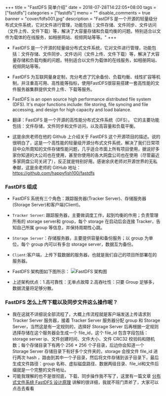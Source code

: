 +++
title = "FastDFS 简单介绍"
date = 2018-07-28T14:22:05+08:00
tags = ["fastdfs"]
categories = ["fastdfs"]
menu = ""
disable_comments = true
banner = "cover/fdfs001.jpg"
description = "FastDFS 是一个开源的轻量级分布式文件系统，它对文件进行管理，功能包括：文件存储、文件同步、文件访问（文件上传、文件下载）等，解决了大容量存储和负载均衡的问题。特别适合以文件为载体的在线服务，如相册网站、视频网站等等。"
+++

- FastDFS 是一个开源的轻量级分布式文件系统，它对文件进行管理，功能包括：文件存储、文件同步、文件访问（文件上传、文件下载）等，解决了大容量存储和负载均衡的问题。特别适合以文件为载体的在线服务，如相册网站、视频网站等等。
- FastDFS 为互联网量身定制，充分考虑了冗余备份、负载均衡、线性扩容等机制，并注重高可用、高性能等指标，使用FastDFS很容易搭建一套高性能的文件服务器集群提供文件上传、下载等服务。

- FastDFS is an open source high performance distributed file system (DFS). It's major functions include: file storing, file syncing and file accessing, and design for high capacity and load balance.
- 翻译：FastDFS 是一个开源的高性能分布式文件系统（DFS）。 它的主要功能包括：文件存储，文件同步和文件访问，以及高容量和负载平衡。
- 这是余庆老师在他的 Github 上介绍关于 FastDFS 这个开源项目的描述。说的很明白了，这是一个高性能的轻量级开源分布式文件系统，解决了我们日常项目中众所周知的文件存储性能问题，几乎适合市面上所有项目使用，据说好多家你知道的大公司也在使用，甚至你使用的各大网盘公司也在使用（尽管最近多家网盘公司关闭了），反正就是特别好用。感谢余庆老师对开源世界的无私奉献，这是余老师的 GitHub 地址： <https://github.com/happyfish100/fastdfs>

### FastDFS 组成
- FastDFS 系统有三个角色：跟踪服务器(Tracker Server)、存储服务器(Storage Server)和客户端(Client)。
- `Tracker Server`: 跟踪服务器，主要做调度工作，起到均衡的作用；负责管理所有的 storage server和 group，每个 storage 在启动后会连接 Tracker，告知自己所属 group 等信息，并保持周期性心跳。
- `Storage Server`：存储服务器，主要提供容量和备份服务；以 group 为单位，每个 group 内可以有多台 storage server，数据互为备份。
- `Client`:客户端，上传下载数据的服务器，也就是我们自己的项目所部署在的服务器。
- FastDFS 架构图如下图所示：
![FastDFS 架构图](http://p8pht6nl3.bkt.clouddn.com/FastDFS.png)

- 上述架构优点：1.高可靠性：无单点故障 2.高吞吐性：只要 Group 足够多，数据流量将足够分散。

### FastDFS 怎么上传下载以及同步文件这么操作呢？
- 我在这就不详细说全部流程了，大概上传流程就是客户端发送上传请求到 Tracker Server 服务器，接着 Tracker Server 服务器分配 group 和 Storage Server，当然这是有一定规则的，选择好 Storage Server 后再根据一定规则选择存储在这个服务器会生成一个 file_id，这个 file_id 包含字段包括：storage server ip、文件创建时间、文件大小、文件 CRC32 校验码和随机数；每个存储目录下有两个 256 * 256 个子目录，后边你会知道一个 Storage Server 存储目录下有好多个文件夹的，storage 会按文件 file_id 进行两次 hash ，路由到其中一个子目录，然后将文件存储到该子目录下，最后生成文件路径：group 名称、虚拟磁盘路径、数据两级目录、file_id和文件后缀就是一个完整的文件地址。
- 可能我理解的也不是很彻底，下载、同步操作我不写了，这里有一篇文章 [分布式文件系统 FastDFS 设计原理](http://blog.chinaunix.net/uid-20196318-id-4058561.html) 讲解的很详细，我就不班门弄斧了，大家可以点击去看看
  
